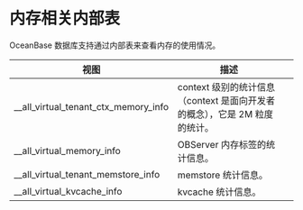 # 内存相关内部表

OceanBase 数据库支持通过内部表来查看内存的使用情况。

|                  视图                  | 描述 |   |
|--------------------------------------|----|---|
| __all_virtual_tenant_ctx_memory_info | context 级别的统计信息（context 是面向开发者的概念），它是 2M 粒度的统计。 ||
| __all_virtual_memory_info            | OBServer 内存标签的统计信息。 ||
| __all_virtual_tenant_memstore_info   | memstore 统计信息。 ||
| __all_virtual_kvcache_info           | kvcache 统计信息。 ||
